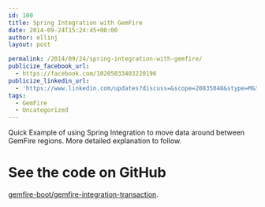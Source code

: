 ```yaml
---
id: 100
title: Spring Integration with GemFire
date: 2014-09-24T15:24:45+00:00
author: ellinj
layout: post

permalink: /2014/09/24/spring-integration-with-gemfire/
publicize_facebook_url:
  - https://facebook.com/10205033403220196
publicize_linkedin_url:
  - 'https://www.linkedin.com/updates?discuss=&scope=20835048&stype=M&topic=5920623697109999616&type=U&a=z-3d'
tags:
  - GemFire
  - Uncategorized
---
```

Quick Example of using Spring Integration to move data around between GemFire regions. More detailed explanation to follow.

# See the code on GitHub

[gemfire-boot/gemfire-integration-transaction](https://github.com/ellinj/gemfire-boot/tree/master/gemfire-integration-transaction).